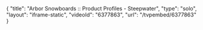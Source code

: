 {
    "title": "Arbor Snowboards :: Product Profiles - Steepwater",
    "type": "solo",
    "layout": "iframe-static",
    "videoId": "6377863",
    "url": "\/tvpembed\/6377863"
}
